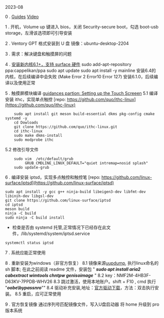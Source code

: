 2023-08

0 . [Guides](https://www.youtube.com/watch?v=ZabwkpdaBK0)
    [Video](https://www.youtube.com/watch?v=pSC2-45TQug)

1 . 开机，Volume up 键进入 bios，关闭 Security-secure boot，勾选 boot-usb storage，左滑该选项即可引导安装

2 . Ventory GPT 格式安装到 U 盘
	镜像：ubuntu-desktop-2204

3 . 需求：解决键盘和触摸屏的问题

4 . [安装新内核6.1+，支持 surface 硬件](https://blog.csdn.net/yaxuan88521/article/details/128924018)
	sudo add-apt-repository ppa:cappelikan/ppa
	sudo apt update
	sudo apt install -y mainline
	安装6.4的内核，在后续编译中会失败 (Make Error 2 Error10 Error 127)
	安装6.1.0，后续编译以及使用正常

5 . 触摸屏模块编译
	[guidances partion: Setting up the Touch Screeen](https://www.linux.org/threads/ubuntu-22-04-on-surface-pro-7.43071/)
5.1 编译安装 ithc，实现单点触控 [repo: https://github.com/quo/ithc-linux](https://github.com/quo/ithc-linux) 
```
	sudo apt install git meson build-essential dkms pkg-config cmake systemd -y
	cd Dowloads
	git clone https://github.com/quo/ithc-linux.git
	cd ithc-linux
	sudo make dkms-install
	sudo modprobe ithc
```
5.2  修改引导文件 
```
	sudo vim  /etc/default/grub
		 GRUB_CMDLINE_LINUX_DEFAULT="quiet intremap=nosid splash" 
	sudo update-grub
```

6 . 编译安装 iptsd，实现多点触控和触控笔 [repo: https://github.com/linux-surface/iptsd](https://github.com/linux-surface/iptsd)
```
sudo apt install -y gcc g++ ninja-build libeigen3-dev libfmt-dev libinih-dev libgsl-dev
git clone https://github.com/linux-surface/iptsd
cd iptsd
meson build
ninja -C build
sudo ninja -C build install
```

- 检查是否由 systemd 托管,正常情况下已经存在此文件，/lib/systemd/system/iptsd.service
```
systemctl status iptsd
```

7 . 系统应能正常使用

8 . 重新安装为windows（非官方恢复）
	8.1 镜像来源[uupdump](https://www.uupdump.cn/download.php?id=6661ce49-e38c-49ac-b4bf-d13779b8eed6&pack=en-us&edition=professional), 执行linux命名的 sh 脚本; 在此之前阅读 readme 文件，安装包 " ***sudo apt install aria2 cabextract wimtools chntpw genisoimage*** "
	8.2 key：NMF2M-4HB3F-D63KV-7PPDB-WHV26
	8.3 跳过激活，使用本地账户。shift + F10 , cmd 执行 "***oobe\bypassnro***""
	8.4 驱动补充安装,地址：[官方驱动下载](https://www.microsoft.com/en-us/download/details.aspx?id=104680)，方法：双击执行安装。
	8.5 重启，应可正常使用

9 . 官方恢复镜像
 通过序列号匹配镜像文件，写入U盘启动器
 将 home 升级到 pro 版本系统
